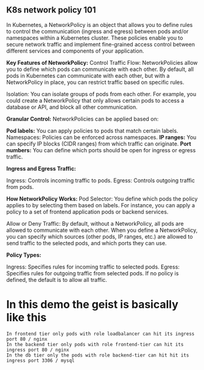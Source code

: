 ## K8s network policy 101

In Kubernetes, a NetworkPolicy is an object that allows you to define rules to control the communication (ingress and egress) between pods and/or namespaces within a Kubernetes cluster. These policies enable you to secure network traffic and implement fine-grained access control between different services and components of your application.

<b>Key Features of NetworkPolicy:</b>
Control Traffic Flow: NetworkPolicies allow you to define which pods can communicate with each other. By default, all pods in Kubernetes can communicate with each other, but with a NetworkPolicy in place, you can restrict traffic based on specific rules.

Isolation: You can isolate groups of pods from each other. For example, you could create a NetworkPolicy that only allows certain pods to access a database or API, and block all other communication.

<b>Granular Control:</b> NetworkPolicies can be applied based on:

<b>Pod labels:</b> You can apply policies to pods that match certain labels.
Namespaces: Policies can be enforced across namespaces.
<b>IP ranges:</b> You can specify IP blocks (CIDR ranges) from which traffic can originate.
<b>Port numbers:</b> You can define which ports should be open for ingress or egress traffic.

<b>Ingress and Egress Traffic:</b>

Ingress: Controls incoming traffic to pods.
Egress: Controls outgoing traffic from pods.

<b>How NetworkPolicy Works:</b>
Pod Selector: You define which pods the policy applies to by selecting them based on labels. For instance, you can apply a policy to a set of frontend application pods or backend services.

Allow or Deny Traffic: By default, without a NetworkPolicy, all pods are allowed to communicate with each other. When you define a NetworkPolicy, you can specify which sources (other pods, IP ranges, etc.) are allowed to send traffic to the selected pods, and which ports they can use.

<b>Policy Types:</b>

Ingress: Specifies rules for incoming traffic to selected pods.
Egress: Specifies rules for outgoing traffic from selected pods.
If no policy is defined, the default is to allow all traffic.


# In this demo the geist is basically like this

```
In frontend tier only pods with role loadbalancer can hit its ingress port 80 / nginx
In the backend tier only pods with role frontend-tier can hit its ingress port 80 / nginx
In the db tier only the pods with role backend-tier can hit hit its ingress port 3306 / mysql
``` 
